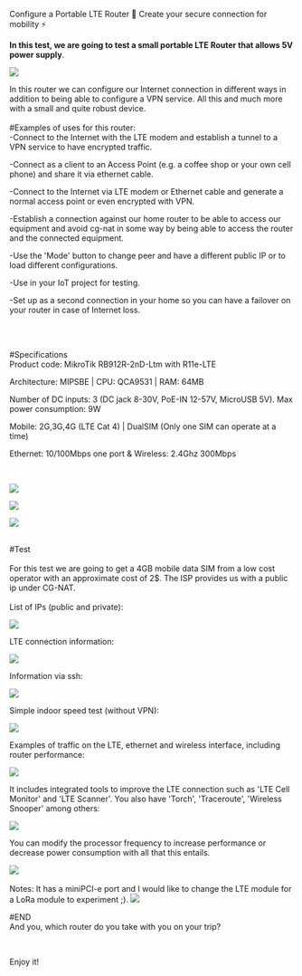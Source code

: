 Configure a Portable LTE Router 💊 Create your secure connection for mobility ⚡️


**In this test, we are going to test a small portable LTE Router that allows 5V power supply**.

![](https://github.com/modoBitcoin/mikrotik/blob/main/RB912R-2nD-LTm/minilte1.jpg?raw=true)
<br>

In this router we can configure our Internet connection in different ways in addition to being able to configure a VPN service.
All this and much more with a small and quite robust device.
<br>
<br>
#Examples of uses for this router:
<br>
-Connect to the Internet with the LTE modem and establish a tunnel to a VPN service to have encrypted traffic.

-Connect as a client to an Access Point (e.g. a coffee shop or your own cell phone) and share it via ethernet cable.

-Connect to the Internet via LTE modem or Ethernet cable and generate a normal access point or even encrypted with VPN.

-Establish a connection against our home router to be able to access our equipment and avoid cg-nat in some way by being able to access the router and the connected equipment.

-Use the 'Mode' button to change peer and have a different public IP or to load different configurations.

-Use in your IoT project for testing.

-Set up as a second connection in your home so you can have a failover on your router in case of Internet loss.

<br>

<br>

#Specifications
<br>
Product code: MikroTik RB912R-2nD-Ltm with R11e-LTE

Architecture: MIPSBE | CPU: QCA9531 | RAM: 64MB

Number of DC inputs: 3 (DC jack 8-30V, PoE-IN 12-57V, MicroUSB 5V). Max power consumption: 9W

Mobile: 2G,3G,4G (LTE Cat 4) | DualSIM (Only one SIM can operate at a time)

Ethernet: 10/100Mbps one port & Wireless: 2.4Ghz 300Mbps

<br>

![](https://github.com/modoBitcoin/mikrotik/blob/main/RB912R-2nD-LTm/minilte5.jpg?raw=true)

![](https://github.com/modoBitcoin/mikrotik/blob/main/RB912R-2nD-LTm/minilte7.jpg?raw=true)

![](https://github.com/modoBitcoin/mikrotik/blob/main/RB912R-2nD-LTm/minilte9.jpg?raw=true)

<br>
#Test
<br>
<br>
For this test we are going to get a 4GB mobile data SIM from a low cost operator with an approximate cost of 2$. The ISP provides us with a public ip under CG-NAT.
<br>

<br>
List of IPs (public and private):

![](https://github.com/modoBitcoin/mikrotik/blob/main/RB912R-2nD-LTm/ipaddress.png?raw=true)

LTE connection information:

![](https://github.com/modoBitcoin/mikrotik/blob/main/RB912R-2nD-LTm/lte_info.png?raw=true)

Information via ssh:

![](https://github.com/modoBitcoin/mikrotik/blob/main/RB912R-2nD-LTm/lte_info_console.png?raw=true)

Simple indoor speed test (without VPN):

![](https://github.com/modoBitcoin/mikrotik/blob/main/RB912R-2nD-LTm/test_indoor.png)

Examples of traffic on the LTE, ethernet and wireless interface, including router performance:

![](https://github.com/modoBitcoin/mikrotik/blob/main/RB912R-2nD-LTm/traffic_resources.png?raw=true)

It includes integrated tools to improve the LTE connection such as 'LTE Cell Monitor' and 'LTE Scanner'. You also have 'Torch', 'Traceroute', 'Wireless Snooper' among others:

![](https://github.com/modoBitcoin/mikrotik/blob/main/RB912R-2nD-LTm/tools.png?raw=true)

You can modify the processor frequency to increase performance or decrease power consumption with all that this entails.

![](https://github.com/modoBitcoin/mikrotik/blob/main/RB912R-2nD-LTm/cpu_frequency.png?raw=true)
<br>
<br>
Notes: It has a miniPCI-e port and I would like to change the LTE module for a LoRa module to experiment ;).
![](https://github.com/modoBitcoin/mikrotik/blob/main/RB912R-2nD-LTm/lora.png?raw=true)
<br>

#END
<br>
And you, which router do you take with you on your trip?

<br>

Enjoy it!
